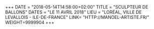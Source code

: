 +++
DATE = "2018-05-14T14:58:00+02:00"
TITLE = "SCULPTEUR DE BALLONS"
DATES = "LE 11 AVRIL 2018"
LIEU = "LORÉAL, VILLE DE LEVALLOIS - ILE-DE-FRANCE"
LINK= "HTTP://MANOEL-ARTISTE.FR/"
WEIGHT=9999904
+++